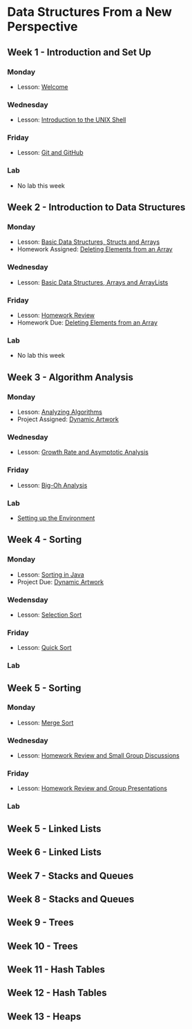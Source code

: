 # Data Structures From a New Perspective

## Week 1 - Introduction and Set Up

### Monday
  * Lesson: [Welcome](https://github.com/blwatkins/DataStructures_EL/blob/master/Java/1_Introduction/day1.md)

### Wednesday
  * Lesson: [Introduction to the UNIX Shell](https://github.com/blwatkins/DataStructures_EL/blob/master/Java/1_Introduction/day2.md)

### Friday
  * Lesson: [Git and GitHub](https://github.com/blwatkins/DataStructures_EL/blob/master/Java/1_Introduction/day3.md)

### Lab
  * No lab this week

## Week 2 - Introduction to Data Structures

### Monday
  * Lesson: [Basic Data Structures, Structs and Arrays](https://github.com/blwatkins/DataStructures_EL/blob/master/Java/1_Introduction/day4.md)
  * Homework Assigned: [Deleting Elements from an Array](https://github.com/blwatkins/DataStructures_EL/blob/master/Java/1_Introduction/homework.md)

### Wednesday
  * Lesson: [Basic Data Structures, Arrays and ArrayLists](https://github.com/blwatkins/DataStructures_EL/blob/master/Java/1_Introduction/day5.md)

### Friday
  * Lesson: [Homework Review](https://github.com/blwatkins/DataStructures_EL/blob/master/Java/1_Introduction/day6.md)
  * Homework Due: [Deleting Elements from an Array](https://github.com/blwatkins/DataStructures_EL/blob/master/Java/1_Introduction/homework.md)

### Lab
  * No lab this week

## Week 3 - Algorithm Analysis

### Monday
  * Lesson: [Analyzing Algorithms](https://github.com/blwatkins/DataStructures_EL/blob/master/Java/2_AlgorithmAnalysis/day1.md)
  * Project Assigned: [Dynamic Artwork](https://github.com/blwatkins/DataStructures_EL/blob/master/Java/2_AlgorithmAnalysis/project.md)

### Wednesday
  * Lesson: [Growth Rate and Asymptotic Analysis](https://github.com/blwatkins/DataStructures_EL/blob/master/Java/2_AlgorithmAnalysis/day2.md)

### Friday
  * Lesson: [Big-Oh Analysis](https://github.com/blwatkins/DataStructures_EL/blob/master/Java/2_AlgorithmAnalysis/day3.md)

### Lab
  * [Setting up the Environment](https://github.com/blwatkins/DataStructures_EL/blob/master/Java/2_AlgorithmAnalysis/lab.md)

## Week 4 - Sorting

### Monday
  * Lesson: [Sorting in Java](https://github.com/blwatkins/DataStructures_EL/blob/master/Java/3_Sorting/day1.md)
  * Project Due: [Dynamic Artwork](https://github.com/blwatkins/DataStructures_EL/blob/master/Java/2_AlgorithmAnalysis/project.md)

### Wedensday
  * Lesson: [Selection Sort](https://github.com/blwatkins/DataStructures_EL/blob/master/Java/3_Sorting/day2.md)

### Friday
  * Lesson: [Quick Sort](https://github.com/blwatkins/DataStructures_EL/blob/master/Java/3_Sorting/day3.md)

### Lab

## Week 5 - Sorting

### Monday
  * Lesson: [Merge Sort](https://github.com/blwatkins/DataStructures_EL/blob/master/Java/3_Sorting/day4.md)
  
### Wednesday
  * Lesson: [Homework Review and Small Group Discussions](https://github.com/blwatkins/DataStructures_EL/blob/master/Java/3_Sorting/day5.md)

### Friday
  * Lesson: [Homework Review and Group Presentations](https://github.com/blwatkins/DataStructures_EL/blob/master/Java/3_Sorting/day6.md)
  
### Lab

## Week 5 - Linked Lists

## Week 6 - Linked Lists

## Week 7 - Stacks and Queues

## Week 8 - Stacks and Queues

## Week 9 - Trees

## Week 10 - Trees

## Week 11 - Hash Tables

## Week 12 - Hash Tables

## Week 13 - Heaps
